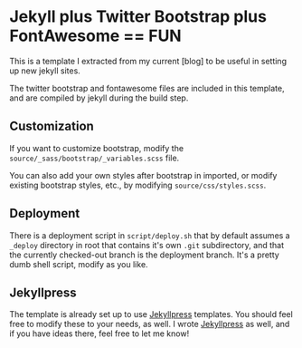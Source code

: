 # Jekyll plus Twitter Bootstrap plus FontAwesome == FUN

This is a template I extracted from my current [blog] to be useful in
setting up new jekyll sites.

The twitter bootstrap and fontawesome files are included in this template, and
are compiled by jekyll during the build step.

## Customization

If you want to customize bootstrap, modify the
`source/_sass/bootstrap/_variables.scss` file.

You can also add your own styles after bootstrap in imported, or
modify existing bootstrap styles, etc., by modifying
`source/css/styles.scss`.

## Deployment

There is a deployment script in `script/deploy.sh` that by default
assumes a `_deploy` directory in root that contains it's own `.git`
subdirectory, and that the currently checked-out branch is the
deployment branch. It's a pretty dumb shell script, modify as you
like.

## Jekyllpress

The template is already set up to use [Jekyllpress] templates. You
should feel free to modify these to your needs, as well. I wrote
[Jekyllpress] as well, and if you have ideas there, feel free to let
me know!

[Jekyllpress]: http://github.com/tamouse/jekyllpress "A nice little jekyll utility to help make blog posts and pages."
